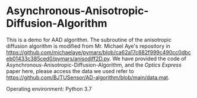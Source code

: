 # Asynchronous-Anisotropic-Diffusion-Algorithm
This is a demo for AAD algorithm. The subroutine of the anisotropic diffusion algorithm is modified from Mr. Michael Aye's repository in https://github.com/michaelaye/pymars/blob/ca62a17c682f999c490cc0dbceb01433c385ced0/pymars/anisodiff2D.py.
We have provided the code of Asynchronous-Anisotropic-Diffusion-Algorithm, and the _Optics Express_ paper here, please access the data we used refer to https://github.com/BJTUSensor/AD-algorithm/blob/main/data.mat.

Operating environment: Python 3.7
